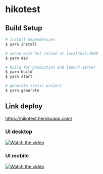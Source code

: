 # hikotest

## Build Setup

```bash
# install dependencies
$ yarn install

# serve with hot reload at localhost:3000
$ yarn dev

# build for production and launch server
$ yarn build
$ yarn start

# generate static project
$ yarn generate
```

## Link deploy

https://hikotest.herokuapp.com/

### UI desktop

[![Watch the video](https://upanh.tv/images/2021/07/25/Screenshot_1.png)](https://www.awesomescreenshot.com/video/4601232?key=782262fbf846956a936226d6a34329c7)

### UI mobile

[![Watch the video](https://upanh.tv/images/2021/07/25/mobileui.jpg)](https://www.youtube.com/watch?v=qNDMuUbGyt4)


